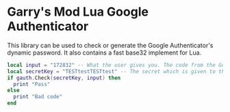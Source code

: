 Garry's Mod Lua Google Authenticator
=========

This library can be used to check or generate the Google Authenticator's dynamic password. It also contains a fast base32 implement for Lua.

```lua
local input = "172832" -- What the user gives you. The code from the Google Authenticator app
local secretKey = "TESTtestTESTtest" -- The secret which is given to the user to input into the Google Authenticator app
if gauth.Check(secretKey, input) then
  print "Pass"
else
  print "Bad code"
end
```
